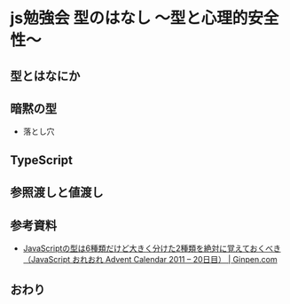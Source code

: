 # js勉強会 型のはなし <span>〜型と心理的安全性〜</span>

## 型とはなにか

## 暗黙の型

- 落とし穴

## TypeScript

## 参照渡しと値渡し

## 参考資料

- [JavaScriptの型は6種類だけど大きく分けた2種類を絶対に覚えておくべき（JavaScript おれおれ Advent Calendar 2011 – 20日目） | Ginpen.com](https://ginpen.com/2011/12/20/types/)

## おわり